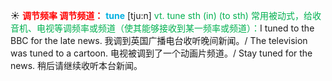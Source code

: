 ☀ <font color="red">**调节频率 调节频道：**</font>
<font color="sky blue">**tune**</font> [tju:n] 
<font color="#00b050">vt. tune sth (in) (to sth) 常用被动式，给收音机、电视等调频率或频道（使其能够接收到某一频率或频道）：</font>I tuned to the BBC for the late news. 我调到英国广播电台收听晚间新闻。/ The television was tuned to a cartoon. 电视被调到了一个动画片频道。/ Stay tuned for the news. 稍后请继续收听本台新闻。
